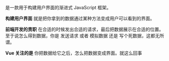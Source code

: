 是一款用于构建用户界面的渐进式 JavaScript 框架。  

**构建用户界面** 就是把你拿到的数据通过某种方法变成用户可以看到的界面。

**前端开发的责职** 在合适的时候发出合适的请求，最后把数据展示在合适的位置。  
至于说怎么得到数据，你是 发送请求 或者 模拟数据 还是 写个死数据，这都无所谓。  

**Vue 关注的是**  你把数据给它之后，怎么把数据变成界面。就这么回事




